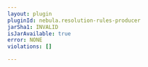 ```yaml
---
layout: plugin
pluginId: nebula.resolution-rules-producer
jarSha1: INVALID
isJarAvailable: true
error: NONE
violations: []

---
```

